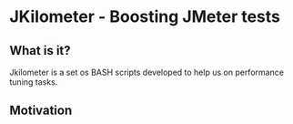 JKilometer - Boosting JMeter tests
==================================

What is it?
-----------
Jkilometer is a set os BASH scripts developed to help us on performance tuning tasks.

Motivation
----------


